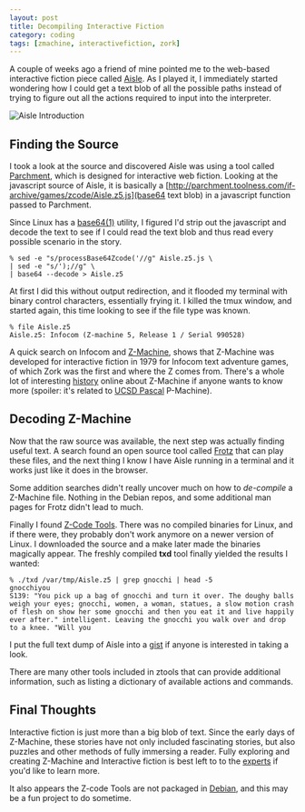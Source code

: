 ```yaml
---
layout: post
title: Decompiling Interactive Fiction
category: coding
tags: [zmachine, interactivefiction, zork]
---
```


A couple of weeks ago a friend of mine pointed me to the web-based interactive fiction piece called [Aisle](http://iplayif.com/?story=http://parchment.toolness.com/if-archive/games/zcode/Aisle.z5.js). As I played it, I immediately started wondering how I could get a text blob of all the possible paths instead of trying to figure out all the actions required to input into the interpreter.

<img src="{{ site.baseurl }}/images/aisle.png" alt="Aisle Introduction"/>

## Finding the Source
I took a look at the source and discovered Aisle was using a tool called [Parchment](https://github.com/curiousdannii/parchment), which is designed for interactive web fiction. Looking at the javascript source of Aisle, it is basically a [http://parchment.toolness.com/if-archive/games/zcode/Aisle.z5.js](base64 text blob) in a javascript function passed to Parchment.

Since Linux has a [base64\(1\)](http://man7.org/linux/man-pages/man1/base64.1.html) utility, I figured I'd strip out the javascript and decode the text to see if I could read the text blob and thus read every possible scenario in the story.

```shell
% sed -e "s/processBase64Zcode('//g" Aisle.z5.js \
| sed -e "s/');//g" \
| base64 --decode > Aisle.z5
```

At first I did this without output redirection, and it flooded my terminal with binary control characters, essentially frying it. I killed the tmux window, and started again, this time looking to see if the file type was known.

```shell
% file Aisle.z5
Aisle.z5: Infocom (Z-machine 5, Release 1 / Serial 990528)
```

A quick search on Infocom and [Z-Machine](https://en.wikipedia.org/wiki/Z-machine), shows that Z-Machine was developed for interactive fiction in 1979 for Infocom text adventure games, of which Zork was the first and where the Z comes from. There's a whole lot of interesting [history](http://inform7.com/if/interpreters/) online about Z-Machine if anyone wants to know more (spoiler: it's related to [UCSD Pascal](https://en.wikipedia.org/wiki/UCSD_Pascal) P-Machine).

## Decoding Z-Machine

Now that the raw source was available, the next step was actually finding useful text. A search found an open source tool called [Frotz](http://frotz.sourceforge.net/) that can play these files, and the next thing I know I have Aisle running in a terminal and it works just like it does in the browser.

Some addition searches didn't really uncover much on how to *de-compile* a Z-Machine file. Nothing in the Debian repos, and some additional man pages for Frotz didn't lead to much.

Finally I found [Z-Code Tools](http://inform-fiction.org/zmachine/zcode.html). There was no compiled binaries for Linux, and if there were, they probably don't work anymore on a newer version of Linux. I downloaded the source and a make later made the binaries magically appear. The freshly compiled **txd** tool finally yielded the results I wanted:

```shell
% ./txd /var/tmp/Aisle.z5 | grep gnocchi | head -5
gnocchiyou
S139: "You pick up a bag of gnocchi and turn it over. The doughy balls weigh your eyes; gnocchi, women, a woman, statues, a slow motion crash of flesh on show her some gnocchi and then you eat it and live happily ever after." intelligent. Leaving the gnocchi you walk over and drop to a knee. "Will you
```

I put the full text dump of Aisle into a [gist](https://gist.github.com/ecliptik/1ce9c21f04c984c705b9) if anyone is interested in taking a look.

There are many other tools included in ztools that can provide additional information, such as listing a dictionary of available actions and commands.

## Final Thoughts

Interactive fiction is just more than a big blob of text. Since the early days of Z-Machine, these stories have not only included fascinating stories, but also puzzles and other methods of fully immersing a reader. Fully exploring and creating Z-Machine and Interactive fiction is best left to to the [experts](http://inform7.com/learn/) if you'd like to learn more.

It also appears the Z-code Tools are not packaged in [Debian](http://www.debian.org), and this may be a fun project to do sometime.
